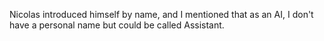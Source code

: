 Nicolas introduced himself by name, and I mentioned that as an AI, I don't have a personal name but could be called Assistant.